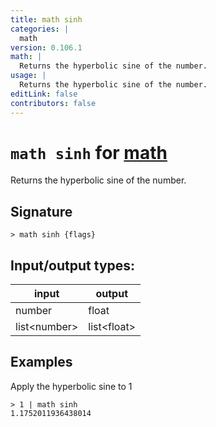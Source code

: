```yaml
---
title: math sinh
categories: |
  math
version: 0.106.1
math: |
  Returns the hyperbolic sine of the number.
usage: |
  Returns the hyperbolic sine of the number.
editLink: false
contributors: false
---
```

<!-- This file is automatically generated. Please edit the command in https://github.com/nushell/nushell instead. -->

# `math sinh` for [math](/commands/categories/math.md)

<div class='command-title'>Returns the hyperbolic sine of the number.</div>

## Signature

```> math sinh {flags} ```


## Input/output types:

| input        | output      |
| ------------ | ----------- |
| number       | float       |
| list&lt;number&gt; | list&lt;float&gt; |
## Examples

Apply the hyperbolic sine to 1
```nu
> 1 | math sinh
1.1752011936438014
```
